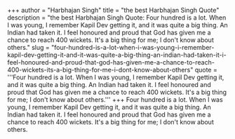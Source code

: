 +++
author = "Harbhajan Singh"
title = "the best Harbhajan Singh Quote"
description = "the best Harbhajan Singh Quote: Four hundred is a lot. When I was young, I remember Kapil Dev getting it, and it was quite a big thing. An Indian had taken it. I feel honoured and proud that God has given me a chance to reach 400 wickets. It's a big thing for me; I don't know about others."
slug = "four-hundred-is-a-lot-when-i-was-young-i-remember-kapil-dev-getting-it-and-it-was-quite-a-big-thing-an-indian-had-taken-it-i-feel-honoured-and-proud-that-god-has-given-me-a-chance-to-reach-400-wickets-its-a-big-thing-for-me-i-dont-know-about-others"
quote = '''Four hundred is a lot. When I was young, I remember Kapil Dev getting it, and it was quite a big thing. An Indian had taken it. I feel honoured and proud that God has given me a chance to reach 400 wickets. It's a big thing for me; I don't know about others.'''
+++
Four hundred is a lot. When I was young, I remember Kapil Dev getting it, and it was quite a big thing. An Indian had taken it. I feel honoured and proud that God has given me a chance to reach 400 wickets. It's a big thing for me; I don't know about others.
